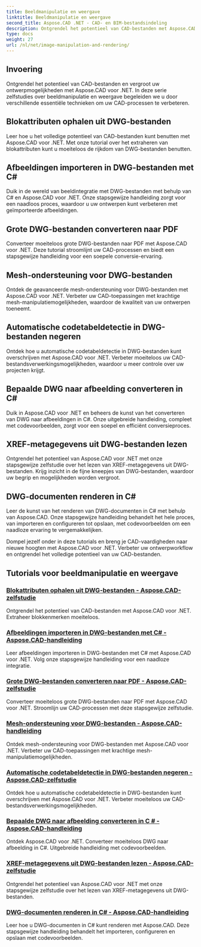 ```yaml
---
title: Beeldmanipulatie en weergave
linktitle: Beeldmanipulatie en weergave
second_title: Aspose.CAD .NET - CAD- en BIM-bestandsindeling
description: Ontgrendel het potentieel van CAD-bestanden met Aspose.CAD voor .NET. Leer moeiteloos blokkenmerken extraheren, afbeeldingen importeren, DWG naar PDF-conversie, mesh-ondersteuning en nog veel meer.
type: docs
weight: 27
url: /nl/net/image-manipulation-and-rendering/
---
```


## Invoering

Ontgrendel het potentieel van CAD-bestanden en vergroot uw ontwerpmogelijkheden met Aspose.CAD voor .NET. In deze serie zelfstudies over beeldmanipulatie en weergave begeleiden we u door verschillende essentiële technieken om uw CAD-processen te verbeteren.

 ## Blokattributen ophalen uit DWG-bestanden 
Leer hoe u het volledige potentieel van CAD-bestanden kunt benutten met Aspose.CAD voor .NET. Met onze tutorial over het extraheren van blokattributen kunt u moeiteloos de rijkdom van DWG-bestanden benutten.

 ## Afbeeldingen importeren in DWG-bestanden met C# 
Duik in de wereld van beeldintegratie met DWG-bestanden met behulp van C# en Aspose.CAD voor .NET. Onze stapsgewijze handleiding zorgt voor een naadloos proces, waardoor u uw ontwerpen kunt verbeteren met geïmporteerde afbeeldingen.

 ## Grote DWG-bestanden converteren naar PDF 
Converteer moeiteloos grote DWG-bestanden naar PDF met Aspose.CAD voor .NET. Deze tutorial stroomlijnt uw CAD-processen en biedt een stapsgewijze handleiding voor een soepele conversie-ervaring.

 ## Mesh-ondersteuning voor DWG-bestanden 
Ontdek de geavanceerde mesh-ondersteuning voor DWG-bestanden met Aspose.CAD voor .NET. Verbeter uw CAD-toepassingen met krachtige mesh-manipulatiemogelijkheden, waardoor de kwaliteit van uw ontwerpen toeneemt.

 ## Automatische codetabeldetectie in DWG-bestanden negeren 
Ontdek hoe u automatische codetabeldetectie in DWG-bestanden kunt overschrijven met Aspose.CAD voor .NET. Verbeter moeiteloos uw CAD-bestandsverwerkingsmogelijkheden, waardoor u meer controle over uw projecten krijgt.

 ## Bepaalde DWG naar afbeelding converteren in C# 
Duik in Aspose.CAD voor .NET en beheers de kunst van het converteren van DWG naar afbeeldingen in C#. Onze uitgebreide handleiding, compleet met codevoorbeelden, zorgt voor een soepel en efficiënt conversieproces.

 ## XREF-metagegevens uit DWG-bestanden lezen 
Ontgrendel het potentieel van Aspose.CAD voor .NET met onze stapsgewijze zelfstudie over het lezen van XREF-metagegevens uit DWG-bestanden. Krijg inzicht in de fijne kneepjes van DWG-bestanden, waardoor uw begrip en mogelijkheden worden vergroot.

 ## DWG-documenten renderen in C# 
Leer de kunst van het renderen van DWG-documenten in C# met behulp van Aspose.CAD. Onze stapsgewijze handleiding behandelt het hele proces, van importeren en configureren tot opslaan, met codevoorbeelden om een naadloze ervaring te vergemakkelijken.

Dompel jezelf onder in deze tutorials en breng je CAD-vaardigheden naar nieuwe hoogten met Aspose.CAD voor .NET. Verbeter uw ontwerpworkflow en ontgrendel het volledige potentieel van uw CAD-bestanden.
## Tutorials voor beeldmanipulatie en weergave
### [Blokattributen ophalen uit DWG-bestanden - Aspose.CAD-zelfstudie](./getting-block-attributes-from-dwg/)
Ontgrendel het potentieel van CAD-bestanden met Aspose.CAD voor .NET. Extraheer blokkenmerken moeiteloos.
### [Afbeeldingen importeren in DWG-bestanden met C# - Aspose.CAD-handleiding](./importing-images-into-dwg/)
Leer afbeeldingen importeren in DWG-bestanden met C# met Aspose.CAD voor .NET. Volg onze stapsgewijze handleiding voor een naadloze integratie.
### [Grote DWG-bestanden converteren naar PDF - Aspose.CAD-zelfstudie](./converting-large-dwg-files-to-pdf/)
Converteer moeiteloos grote DWG-bestanden naar PDF met Aspose.CAD voor .NET. Stroomlijn uw CAD-processen met deze stapsgewijze zelfstudie.
### [Mesh-ondersteuning voor DWG-bestanden - Aspose.CAD-handleiding](./mesh-support-for-dwg/)
Ontdek mesh-ondersteuning voor DWG-bestanden met Aspose.CAD voor .NET. Verbeter uw CAD-toepassingen met krachtige mesh-manipulatiemogelijkheden.
### [Automatische codetabeldetectie in DWG-bestanden negeren - Aspose.CAD-zelfstudie](./override-automatic-codepage-detection-in-dwg/)
Ontdek hoe u automatische codetabeldetectie in DWG-bestanden kunt overschrijven met Aspose.CAD voor .NET. Verbeter moeiteloos uw CAD-bestandsverwerkingsmogelijkheden.
### [Bepaalde DWG naar afbeelding converteren in C # - Aspose.CAD-handleiding](./converting-particular-dwg-to-image/)
Ontdek Aspose.CAD voor .NET. Converteer moeiteloos DWG naar afbeelding in C#. Uitgebreide handleiding met codevoorbeelden.
### [XREF-metagegevens uit DWG-bestanden lezen - Aspose.CAD-zelfstudie](./reading-xref-metadata-from-dwg/)
Ontgrendel het potentieel van Aspose.CAD voor .NET met onze stapsgewijze zelfstudie over het lezen van XREF-metagegevens uit DWG-bestanden.
### [DWG-documenten renderen in C# - Aspose.CAD-handleiding](./rendering-dwg-documents/)
Leer hoe u DWG-documenten in C# kunt renderen met Aspose.CAD. Deze stapsgewijze handleiding behandelt het importeren, configureren en opslaan met codevoorbeelden.